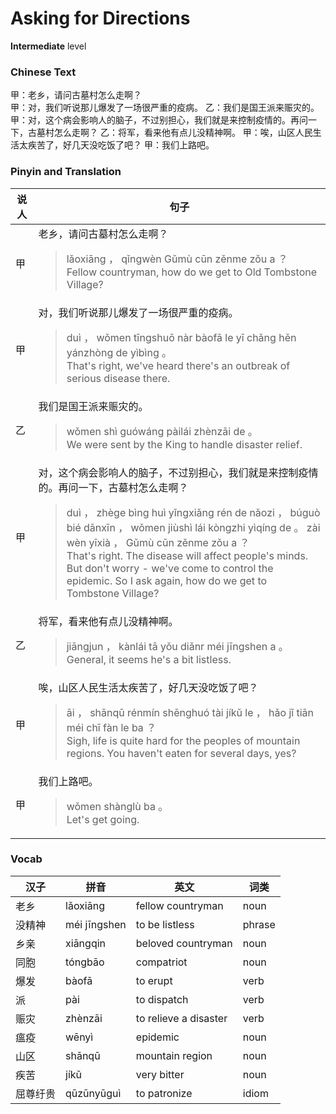 # Asking for Directions
**Intermediate** level
### Chinese Text
甲：老乡，请问古墓村怎么走啊？<br />甲：对，我们听说那儿爆发了一场很严重的疫病。
乙：我们是国王派来赈灾的。
甲：对，这个病会影响人的脑子，不过别担心，我们就是来控制疫情的。再问一下，古墓村怎么走啊？
乙：将军，看来他有点儿没精神啊。
甲：唉，山区人民生活太疾苦了，好几天没吃饭了吧？
甲：我们上路吧。

### Pinyin and Translation
|说人|句子|
|----|----|
|甲|老乡，请问古墓村怎么走啊？<blockquote>lǎoxiāng ， qǐngwèn Gǔmù cūn zěnme zǒu a ？<br />Fellow countryman, how do we get to Old Tombstone Village?</blockquote>|
|甲|对，我们听说那儿爆发了一场很严重的疫病。<blockquote>duì ， wǒmen tīngshuō nàr bàofā le yī chǎng hěn yánzhòng de yìbìng 。<br />That's right, we've heard there's an outbreak of serious disease there.</blockquote>|
|乙|我们是国王派来赈灾的。<blockquote>wǒmen shì guówáng pàilái zhènzāi de 。<br />We were sent by the King to handle disaster relief.</blockquote>|
|甲|对，这个病会影响人的脑子，不过别担心，我们就是来控制疫情的。再问一下，古墓村怎么走啊？<blockquote>duì ， zhège bìng huì yǐngxiǎng rén de nǎozi ， búguò bié dānxīn ， wǒmen jiùshì lái kòngzhi yìqíng de 。 zài wèn yīxià ， Gǔmù cūn zěnme zǒu a ？<br />That's right. The disease will affect people's minds. But don't worry - we've come to control the epidemic. So I ask again, how do we get to Tombstone Village?</blockquote>|
|乙|将军，看来他有点儿没精神啊。<blockquote>jiāngjun ， kànlái tā yǒu diǎnr méi jīngshen a 。<br />General, it seems he's a bit listless.</blockquote>|
|甲|唉，山区人民生活太疾苦了，好几天没吃饭了吧？<blockquote>āi ， shānqū rénmín shēnghuó tài jíkǔ le ， hǎo jǐ tiān méi chī fàn le ba ？<br />Sigh, life is quite hard for the peoples of mountain regions. You haven't eaten for several days, yes?</blockquote>|
|甲|我们上路吧。<blockquote>wǒmen shànglù ba 。<br />Let's get going.</blockquote>|
### Vocab
|汉子|拼音|英文|词类|
|----|----|----|----|
|老乡|lǎoxiāng|fellow countryman|noun|
|没精神|méi jīngshen|to be listless|phrase|
|乡亲|xiāngqin|beloved countryman|noun|
|同胞|tóngbāo|compatriot|noun|
|爆发|bàofā|to erupt|verb|
|派|pài|to dispatch|verb|
|赈灾|zhènzāi|to relieve a disaster|verb|
|瘟疫|wēnyì|epidemic|noun|
|山区|shānqū|mountain region|noun|
|疾苦|jíkǔ|very bitter|noun|
|屈尊纡贵|qūzūnyūguì|to patronize|idiom|